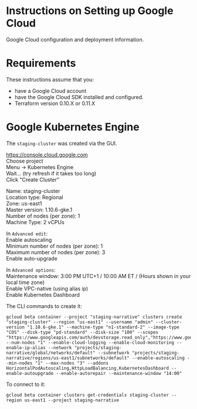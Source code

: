 # Instructions on Setting up Google Cloud

Google Cloud configuration and deployment information.

# Requirements 

These instructions assume that you:

- have a Google Cloud account
- have the Google Cloud SDK installed and configured.
- Terraform version 0.10.X or 0.11.X

# Google Kubernetes Engine

The `staging-cluster` was created via the GUI.

https://console.cloud.google.com  
Choose project  
Menu -> Kubernetes Engine  
Wait... (try refresh if it takes too long)  
Click "Create Cluster"  

Name: staging-cluster  
Location type: Regional  
Zone: us-east1  
Master version: 1.10.6-gke.1  
Number of nodes (per zone): 1  
Machine Type: 2 vCPUs  

In `Advanced edit`:  
Enable autoscaling  
Minimum number of nodes (per zone): 1  
Maximum number of nodes (per zone): 3  
Enable auto-upgrade  

In `Advanced options`:  
Maintenance window: 3:00 PM UTC+1 / 10:00 AM ET / (Hours shown in your local time zone)  
Enable VPC-native (using alias ip)  
Enable Kubernetes Dashboard  

The CLI commands to create it:  

```
gcloud beta container --project "staging-narrative" clusters create "staging-cluster" --region "us-east1" --username "admin" --cluster-version "1.10.6-gke.1" --machine-type "n1-standard-2" --image-type "COS" --disk-type "pd-standard" --disk-size "100" --scopes "https://www.googleapis.com/auth/devstorage.read_only","https://www.googleapis.com/auth/logging.write","https://www.googleapis.com/auth/monitoring","https://www.googleapis.com/auth/servicecontrol","https://www.googleapis.com/auth/service.management.readonly","https://www.googleapis.com/auth/trace.append" --num-nodes "1" --enable-cloud-logging --enable-cloud-monitoring --enable-ip-alias --network "projects/staging-narrative/global/networks/default" --subnetwork "projects/staging-narrative/regions/us-east1/subnetworks/default" --enable-autoscaling --min-nodes "1" --max-nodes "3" --addons HorizontalPodAutoscaling,HttpLoadBalancing,KubernetesDashboard --enable-autoupgrade --enable-autorepair --maintenance-window "14:00"
```

To connect to it:

```
gcloud beta container clusters get-credentials staging-cluster --region us-east1 --project staging-narrative
```
